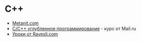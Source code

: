 # C++

- [Metanit.com](https://metanit.com/cpp/)
- [С/С++ углубленное программирование](https://www.youtube.com/playlist?list=PLrCZzMib1e9raTDJ5IyuSHe9AmOUHAAsr) - курс от Mail.ru
- [Уроки от Ravesli.com](https://ravesli.com/uroki-cpp/)

